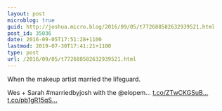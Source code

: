 ```yaml
---
layout: post
microblog: true
guid: http://joshua.micro.blog/2016/09/05/t772688582632939521.html
post_id: 35036
date: 2016-09-05T17:51:28+1100
lastmod: 2019-07-30T17:41:21+1100
type: post
url: /2016/09/05/t772688582632939521.html
---
```

When the makeup artist married the lifeguard.

Wes + Sarah #marriedbyjosh with the @elopem… [t.co/ZTwCKGSuB...](https://t.co/ZTwCKGSuBY) [t.co/pb1gR15qS...](https://t.co/pb1gR15qSn)
